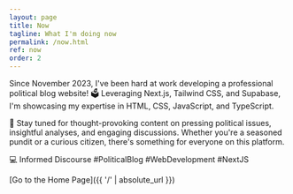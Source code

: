 ```yaml
---
layout: page
title: Now
tagline: What I'm doing now
permalink: /now.html
ref: now
order: 2
---
```


Since November 2023, I've been hard at work developing a professional political blog website! 🗳️ Leveraging Next.js, Tailwind CSS, and Supabase, I'm showcasing my expertise in HTML, CSS, JavaScript, and TypeScript.

📰 Stay tuned for thought-provoking content on pressing political issues, insightful analyses, and engaging discussions. Whether you're a seasoned pundit or a curious citizen, there's something for everyone on this platform.

💻 Informed Discourse #PoliticalBlog #WebDevelopment #NextJS

[Go to the Home Page]({{ '/' | absolute_url }})
